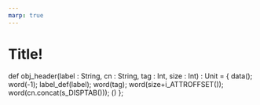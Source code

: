 ```yaml
---
marp: true
---
```

# Title!

  def obj_header(label : String, cn : String, tag : Int, size : Int) : Unit = {
    data();
    word(-1);
    label_def(label);
    word(tag);
    word(size+i_ATTROFFSET());
    word(cn.concat(s_DISPTAB()));
    ()
  };
